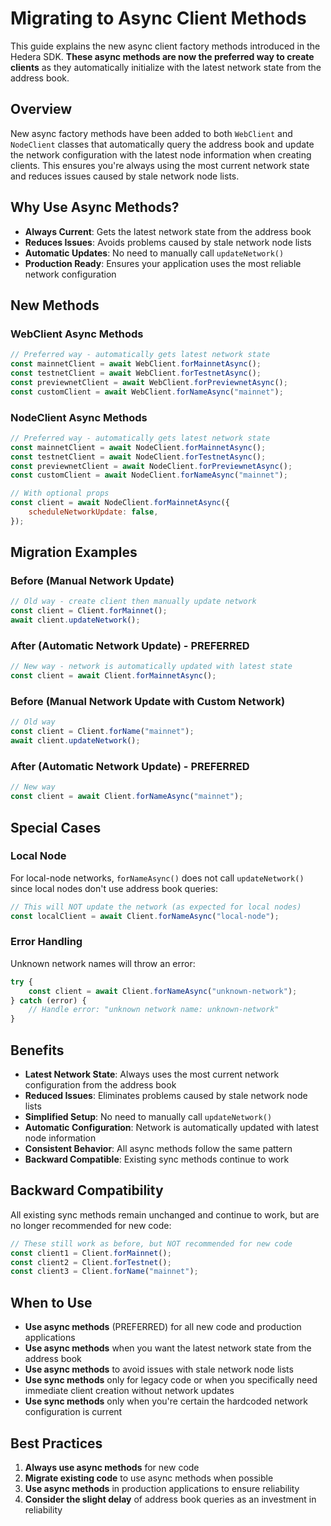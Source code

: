 # Migrating to Async Client Methods

This guide explains the new async client factory methods introduced in the Hedera SDK. **These async methods are now the preferred way to create clients** as they automatically initialize with the latest network state from the address book.

## Overview

New async factory methods have been added to both `WebClient` and `NodeClient` classes that automatically query the address book and update the network configuration with the latest node information when creating clients. This ensures you're always using the most current network state and reduces issues caused by stale network node lists.

## Why Use Async Methods?

-   **Always Current**: Gets the latest network state from the address book
-   **Reduces Issues**: Avoids problems caused by stale network node lists
-   **Automatic Updates**: No need to manually call `updateNetwork()`
-   **Production Ready**: Ensures your application uses the most reliable network configuration

## New Methods

### WebClient Async Methods

```javascript
// Preferred way - automatically gets latest network state
const mainnetClient = await WebClient.forMainnetAsync();
const testnetClient = await WebClient.forTestnetAsync();
const previewnetClient = await WebClient.forPreviewnetAsync();
const customClient = await WebClient.forNameAsync("mainnet");
```

### NodeClient Async Methods

```javascript
// Preferred way - automatically gets latest network state
const mainnetClient = await NodeClient.forMainnetAsync();
const testnetClient = await NodeClient.forTestnetAsync();
const previewnetClient = await NodeClient.forPreviewnetAsync();
const customClient = await NodeClient.forNameAsync("mainnet");

// With optional props
const client = await NodeClient.forMainnetAsync({
    scheduleNetworkUpdate: false,
});
```

## Migration Examples

### Before (Manual Network Update)

```javascript
// Old way - create client then manually update network
const client = Client.forMainnet();
await client.updateNetwork();
```

### After (Automatic Network Update) - **PREFERRED**

```javascript
// New way - network is automatically updated with latest state
const client = await Client.forMainnetAsync();
```

### Before (Manual Network Update with Custom Network)

```javascript
// Old way
const client = Client.forName("mainnet");
await client.updateNetwork();
```

### After (Automatic Network Update) - **PREFERRED**

```javascript
// New way
const client = await Client.forNameAsync("mainnet");
```

## Special Cases

### Local Node

For local-node networks, `forNameAsync()` does not call `updateNetwork()` since local nodes don't use address book queries:

```javascript
// This will NOT update the network (as expected for local nodes)
const localClient = await Client.forNameAsync("local-node");
```

### Error Handling

Unknown network names will throw an error:

```javascript
try {
    const client = await Client.forNameAsync("unknown-network");
} catch (error) {
    // Handle error: "unknown network name: unknown-network"
}
```

## Benefits

-   **Latest Network State**: Always uses the most current network configuration from the address book
-   **Reduced Issues**: Eliminates problems caused by stale network node lists
-   **Simplified Setup**: No need to manually call `updateNetwork()`
-   **Automatic Configuration**: Network is automatically updated with latest node information
-   **Consistent Behavior**: All async methods follow the same pattern
-   **Backward Compatible**: Existing sync methods continue to work

## Backward Compatibility

All existing sync methods remain unchanged and continue to work, but are no longer recommended for new code:

```javascript
// These still work as before, but NOT recommended for new code
const client1 = Client.forMainnet();
const client2 = Client.forTestnet();
const client3 = Client.forName("mainnet");
```

## When to Use

-   **Use async methods** (PREFERRED) for all new code and production applications
-   **Use async methods** when you want the latest network state from the address book
-   **Use async methods** to avoid issues with stale network node lists
-   **Use sync methods** only for legacy code or when you specifically need immediate client creation without network updates
-   **Use sync methods** only when you're certain the hardcoded network configuration is current

## Best Practices

1. **Always use async methods** for new code
2. **Migrate existing code** to use async methods when possible
3. **Use async methods** in production applications to ensure reliability
4. **Consider the slight delay** of address book queries as an investment in reliability
